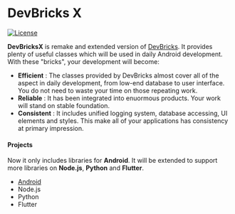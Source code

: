 # DevBricks X
[![License](https://poser.pugx.org/dreamfactory/dreamfactory/license.svg)](http://www.apache.org/licenses/LICENSE-2.0) 

**DevBricksX** is remake and extended version of [DevBricks](https://github.com/dailystudio/devbricks). It provides plenty of useful classes which will be used in daily Android development. With these "bricks", your development will become:

- **Efficient** : The classes provided by DevBricks almost cover all of the aspect in daily development, from low-end database to user interface. You do not need to waste your time on those repeating work.
- **Reliable** :  It has been integrated into enuormous products. Your work will stand on stable foundation. 
- **Consistent** : It includes unified logging system, database accessing, UI elements and styles. This make all of your applications has consistency at primary impression.

#### Projects

Now it only includes libraries for **Android**. It will be extended to support more libraries on **Node.js**, **Python** and **Flutter**.

- [Android](./android/README.md)
- Node.js
- Python
- Flutter